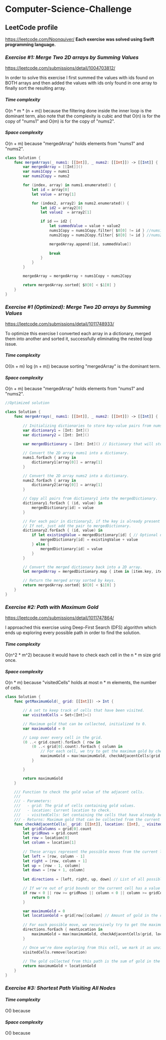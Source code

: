 # Computer-Science-Challenge
## LeetCode profile
https://leetcode.com/Noonquiver/
**Each exercise was solved using Swift programming language.**

### _Exercise #1: Merge Two 2D arrays by Summing Values_
https://leetcode.com/submissions/detail/1004703812/
<p>In order to solve this exercise I first summed the values with ids found on BOTH arrays and then added the values with ids only found in one array to finally sort the resulting array.</p>

#### _Time complexity_
<p>O(n * m * (n + m)) because the filtering done inside the inner loop is the dominant term, also note that the complexity is cubic and that O(n) is for the copy of "nums1" and O(m) is for the copy of "nums2".</p>

#### _Space complexity_
<p>O(n + m) because "mergedArray" holds elements from "nums1" and "nums2".</p>

```swift
class Solution {
    func mergeArrays(_ nums1: [[Int]], _ nums2: [[Int]]) -> [[Int]] {
        var mergedArray = [[Int]]()
        var nums1Copy = nums1
        var nums2Copy = nums2

        for (index, array) in nums1.enumerated() {
            let id = array[0]
            let value = array[1]

            for (index2, array2) in nums2.enumerated() {
                let id2 = array2[0]
                let value2  = array2[1]

                if id == id2 {
                    let summedValue = value + value2
                    nums1Copy = nums1Copy.filter{ $0[0] != id } //nums1 items that have matching ids on nums2 array.
                    nums2Copy = nums2Copy.filter{ $0[0] != id } //nums2 items that have matching ids on nums1 array.

                    mergedArray.append([id, summedValue])
  
                    break
                }
            }
        }

        mergedArray = mergedArray + nums1Copy + nums2Copy

        return mergedArray.sorted{ $0[0] < $1[0] }
    }
}
```
### _Exercise #1 (Optimized): Merge Two 2D arrays by Summing Values_
https://leetcode.com/submissions/detail/1011748933/
<p>To optimize this exercise I converted each array in a dictionary, merged them into another and sorted it, successfully eliminating the nested loop issue.</p>

#### _Time complexity_
<p>O((n + m) log (n + m)) because sorting "mergedArray" is the dominant term.</p>

#### _Space complexity_
<p>O(n + m) because "mergedArray" holds elements from "nums1" and "nums2".</p>

```swift
//Optimized solution

class Solution {
    func mergeArrays(_ nums1: [[Int]], _ nums2: [[Int]]) -> [[Int]] {
        
        // Initializing dictionaries to store key-value pairs from nums1 and nums2.
        var dictionary1 = [Int: Int]() 
        var dictionary2 = [Int: Int]()
        
        var mergedDictionary = [Int: Int]() // Dictionary that will store the merged key-value pairs.

        // Convert the 2D array nums1 into a dictionary.
        nums1.forEach { array in
            dictionary1[array[0]] = array[1]
        }

        // Convert the 2D array nums2 into a dictionary.
        nums2.forEach { array in
            dictionary2[array[0]] = array[1]
        }

        // Copy all pairs from dictionary1 into the mergedDictionary.
        dictionary1.forEach { (id, value) in
            mergedDictionary[id] = value
        }

        // For each pair in dictionary2, if the key is already present in mergedDictionary, sum up the values.
        // If not, just add the pair to mergedDictionary.
        dictionary2.forEach { (id, value) in
            if let existingValue = mergedDictionary[id] { // Optional unwrapping, existingValue will be null if there's no key equal to id.
                mergedDictionary[id] = existingValue + value
            } else {
                mergedDictionary[id] = value
            }
        }

        // Convert the merged dictionary back into a 2D array.
        let mergedArray = mergedDictionary.map { item in [item.key, item.value] }

        // Return the merged array sorted by keys.
        return mergedArray.sorted{ $0[0] < $1[0] }
    }
}
```
### _Exercise #2: Path with Maximum Gold_
https://leetcode.com/submissions/detail/1011747864/
<p>I approached this exercise using Deep-First Search (DFS) algorithm which ends up exploring every possible path in order to find the solution.</p>

#### _Time complexity_
<p>O(n^2 * m^2) because it would have to check each cell in the n * m size grid once.</p>

#### _Space complexity_
<p>O(n * m) because "visitedCells" holds at most n * m elements, the number of cells.</p>

```swift
class Solution {
    func getMaximumGold(_ grid: [[Int]]) -> Int {

        // A set to keep track of cells that have been visited.
        var visitedCells = Set<[Int]>()

        // Maximum gold that can be collected, initialized to 0.
        var maximumGold = 0

        // Loop over every cell in the grid.
        (0 ..< grid.count).forEach { row in
            (0 ..< grid[0].count).forEach { column in
                // For each cell, we try to get the maximum gold by checking its adjacent cells.
                maximumGold = max(maximumGold, checkAdjacentCells(grid, location: [row, column], &visitedCells))
            }

        }

        return maximumGold
    }

    /// Function to check the gold value of the adjacent cells.
    ///
    /// - Parameters:
    ///   - grid: The grid of cells containing gold values.
    ///   - location: Current location to check.
    ///   - visitedCells: Set containing the cells that have already been visited.
    /// - Returns: Maximum gold that can be collected from the current location.
    func checkAdjacentCells(_ grid: [[Int]], location: [Int], _ visitedCells: inout Set<[Int]>) -> Int {
        let gridColumns = grid[0].count
        let gridRows = grid.count
        let row = location[0]
        let column = location[1]
        
        // These arrays represent the possible moves from the current location.
        let left = [row, column - 1]
        let right = [row, column + 1]
        let up = [row - 1, column]
        let down = [row + 1, column]
        
        let directions = [left, right, up, down] // List of all possible moves.

        // If we're out of grid bounds or the current cell has a value of 0 or this cell has already been visited, return 0.
        if row < 0 || row >= gridRows || column < 0 || column >= gridColumns || grid[row][column] == 0 || !visitedCells.insert(location).inserted {
            return 0
        }

        var maximumGold = 0
        let locationGold = grid[row][column] // Amount of gold in the current cell
        
        // For each possible move, we recursively try to get the maximum gold.
        directions.forEach { nextLocation in
            maximumGold = max(maximumGold, checkAdjacentCells(grid, location: nextLocation, &visitedCells))
        }

        // Once we're done exploring from this cell, we mark it as unvisited for other paths.
        visitedCells.remove(location)
        
        // The gold collected from this path is the sum of gold in the current cell and the gold collected from its adjacent cells.
        return maximumGold + locationGold
    }
}
```
### _Exercise #3: Shortest Path Visiting All Nodes_

<p></p>

#### _Time complexity_
<p>O() because </p>

#### _Space complexity_
<p>O() because </p>

```swift
```
